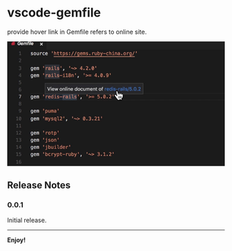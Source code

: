 # vscode-gemfile

provide hover link in Gemfile refers to online site.  

![preview](https://github.com/bung87/vscode-gemfile/raw/master/preview.jpg)  

## Release Notes

### 0.0.1

Initial release.

-----------------------------------------------------------------------------------------------------------

**Enjoy!**